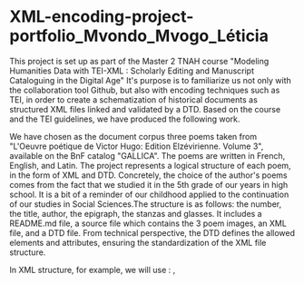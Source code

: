 # XML-encoding-project-portfolio_Mvondo_Mvogo_Léticia
This project is set up as part of the Master 2 TNAH course "Modeling Humanities Data with TEI-XML : Scholarly Editing and Manuscript Cataloguing in the Digital Age" It's purpose is to familiarize us not only with the collaboration tool Github, but also with encoding techniques such as TEI, in order to create a schematization of historical documents as structured XML files linked and validated by a DTD. Based on the course and the TEI guidelines, we have produced the following work.

We have chosen as the document corpus three poems taken from "L'Oeuvre poétique de Victor Hugo: Edition Elzévirienne. Volume 3", available on the BnF catalog "GALLICA". The poems are written in French, English, and Latin. The project represents a logical structure of each poem, in the form of XML and DTD. Concretely, the choice of the author's poems comes from the fact that we studied it in the 5th grade of our years in high school. It is a bit of a reminder of our childhood applied to the continuation of our studies in Social Sciences.The structure is as follows: the number, the title, author, the epigraph, the stanzas and glasses. It includes a README.md file, a source file which contains the 3 poem images, an XML file, and a DTD file. From technical perspective, the DTD defines the allowed elements and attributes, ensuring the standardization of the XML file structure.

In XML structure, for example, we will use : <number>, <title>, <author>, <epigrapph>, and <body> (for the body of the text), and <stanzas> and <glasses>. All of this is validated by the DTD. Each <poem> element in yhe XML template corresponds to one of the source files mentioned above.

This organization of the project is allows for an analysis of historical documents with the rigor of encoding and familiarizes us with Github. It also aims to develop future skills, such as adding metadata and additional annotations. 

Sources : https://gallica.bnf.fr/ark:/12148/bpt6k5435112w/f80.item#
DTD (Document Type Description); XML (Extensible Markup Language).
